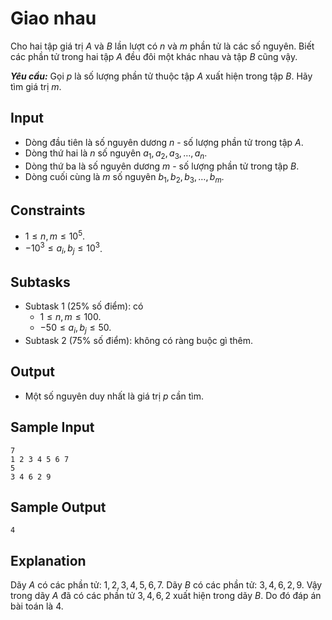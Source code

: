 # Giao nhau

Cho hai tập giá trị $A$ và $B$ lần lượt có $n$ và $m$ phần tử là các số nguyên. Biết các phần tử trong hai tập $A$ đều đôi một khác nhau và tập $B$ cũng vậy.

***Yêu cầu:*** Gọi $p$ là số lượng phần tử thuộc tập $A$ xuất hiện trong tập $B$. Hãy tìm giá trị $m$.

## Input

- Dòng đầu tiên là số nguyên dương $n$ - số lượng phần tử trong tập $A$.
- Dòng thứ hai là $n$ số nguyên $a_1, a_2, a_3, \dots, a_n$.
- Dòng thứ ba là số nguyên dương $m$ - số lượng phần tử trong tập $B$.
- Dòng cuối cùng là $m$ số nguyên $b_1, b_2, b_3, \dots, b_m$.

## Constraints

- $1 \le n, m \le 10^5$.
- $-10^3 \le a_i, b_j \le 10^3$.

## Subtasks

- Subtask $1$ ($25\%$ số điểm): có
    - $1 \le n, m \le 100$.
    - $-50 \le a_i, b_j \le 50$.
- Subtask $2$ ($75\%$ số điểm): không có ràng buộc gì thêm.

## Output

- Một số nguyên duy nhất là giá trị $p$ cần tìm.

## Sample Input

```
7
1 2 3 4 5 6 7
5
3 4 6 2 9
```

## Sample Output

```
4
```

## Explanation

Dãy $A$ có các phần tử: $1, 2, 3, 4, 5, 6, 7$.
Dãy $B$ có các phần tử: $3, 4, 6, 2, 9$.
Vậy trong dãy $A$ đã có các phần tử $3, 4, 6, 2$ xuất hiện trong dãy $B$.
Do đó đáp án bài toán là $4$.
